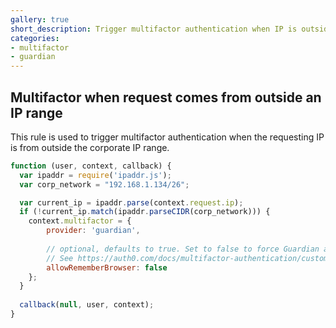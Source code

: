 ```yaml
---
gallery: true
short_description: Trigger multifactor authentication when IP is outside the expected range
categories:
- multifactor
- guardian
---
```


## Multifactor when request comes from outside an IP range

This rule is used to trigger multifactor authentication when the requesting IP is from outside the corporate IP range.

```js
function (user, context, callback) {
  var ipaddr = require('ipaddr.js');
  var corp_network = "192.168.1.134/26";

  var current_ip = ipaddr.parse(context.request.ip); 
  if (!current_ip.match(ipaddr.parseCIDR(corp_network))) {
    context.multifactor = {
        provider: 'guardian',
       
        // optional, defaults to true. Set to false to force Guardian authentication every time. 
        // See https://auth0.com/docs/multifactor-authentication/custom#change-the-frequency-of-authentication-requests for details
        allowRememberBrowser: false
    };  
  }
  
  callback(null, user, context);
}
```
